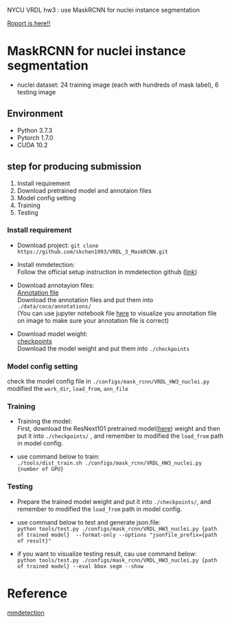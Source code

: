 NYCU VRDL hw3 : use MaskRCNN for nuclei instance segmentation

[Roport is here!!](https://drive.google.com/file/d/1HgH1khItdw1wG3BtikGjXUGNEGzVEscm/view?usp=sharing)

# MaskRCNN for nuclei instance segmentation
- nuclei dataset: 24 training image (each with hundreds of mask label), 6 testing image 

## Environment
- Python 3.7.3
- Pytorch 1.7.0
- CUDA 10.2  

## step for producing submission
1. Install requirement
2. Download pretrained model and annotaion files
3. Model config setting
4. Training
5. Testing


### Install requirement
- Download project:
 `git clone https://github.com/skchen1993/VRDL_3_MaskRCNN.git`  
- Install mmdetection:  
  Follow the official setup instruction in mmdetection github ([link](https://github.com/open-mmlab/mmdetection/blob/master/docs/en/get_started.md))  
  
- Download annotayion files:  
[Annotation file](https://drive.google.com/drive/folders/1Ef7VlM0ZSpsSWA4JDs-y_N9nVYlcEDux?usp=sharing)    
Download the annotation files and put them into `./data/coco/annotations/`  
(You can use jupyter notebook file [here](https://colab.research.google.com/drive/1Kat61LeJKL6icLnDDDoiBVoZrEMslcYh?usp=sharing) to visualize you annotation file on image to make sure your annotation file is correct)  

- Download model weight:    
[checkpoints](https://drive.google.com/file/d/1FeO1K-8MxF5a6jbjn2ea6TGdtQTtSVr9/view?usp=sharing)  
Download the model weight and put them into `./checkpoints`   
   


###  Model config setting
check the model config file in `./configs/mask_rcnn/VRDL_HW3_nuclei.py`  
modified the `work_dir`, `load_from`, `ann_file`  


### Training
- Training the model:  
  First, download the ResNext101 pretrained model([here](https://github.com/open-mmlab/mmdetection/tree/master/configs/mask_rcnn)) weight and then put it into `./checkpoints/`   , and remember to modified the  `load_from` path in model config.
  
- use command below to train:  
  `./tools/dist_train.sh ./configs/mask_rcnn/VRDL_HW3_nuclei.py {number of GPU}`  
  
### Testing
- Prepare the trained model weight and put it into `./checkpoints/`, and remember to modified the  `load_from` path in model config.
- use command below to test and generate json.file:  
`python tools/test.py ./configs/mask_rcnn/VRDL_HW3_nuclei.py {path of trained model}  --format-only --options "jsonfile_prefix={path of result}" `

- if you want to visualize testing result, cau use command below:  
 `python tools/test.py ./configs/mask_rcnn/VRDL_HW3_nuclei.py {path of trained model} --eval bbox segm --show`   
 
 
  
  


# Reference
[mmdetection](https://github.com/open-mmlab/mmdetection)  
